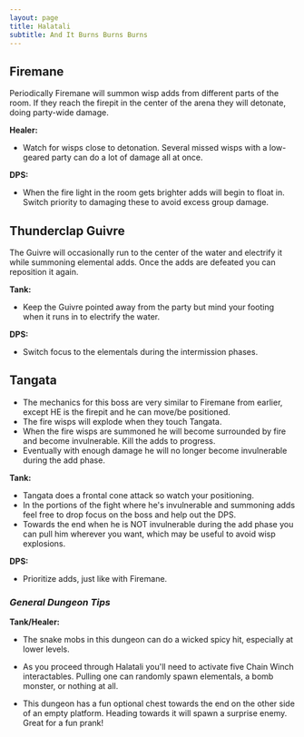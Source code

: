 ```yaml
---
layout: page
title: Halatali
subtitle: And It Burns Burns Burns
---
```


## Firemane

Periodically Firemane will summon wisp adds from different parts of the room. If they reach the firepit in the center of the arena they will detonate, doing party-wide damage.

**Healer:** 
* Watch for wisps close to detonation. Several missed wisps with a low-geared party can do a lot of damage all at once.

**DPS:** 
* When the fire light in the room gets brighter adds will begin to float in. Switch priority to damaging these to avoid excess group damage.

## Thunderclap Guivre

The Guivre will occasionally run to the center of the water and electrify it while summoning elemental adds. Once the adds are defeated you can reposition it again.

**Tank:** 
* Keep the Guivre pointed away from the party but mind your footing when it runs in to electrify the water.

**DPS:** 
* Switch focus to the elementals during the intermission phases.

## Tangata

* The mechanics for this boss are very similar to Firemane from earlier, except HE is the firepit and he can move/be positioned.
* The fire wisps will explode when they touch Tangata.
* When the fire wisps are summoned he will become surrounded by fire and become invulnerable. Kill the adds to progress.
* Eventually with enough damage he will no longer become invulnerable during the add phase.

**Tank:** 
* Tangata does a frontal cone attack so watch your positioning.
* In the portions of the fight where he's invulnerable and summoning adds feel free to drop focus on the boss and help out the DPS.
* Towards the end when he is NOT invulnerable during the add phase you can pull him wherever you want, which may be useful to avoid wisp explosions.

**DPS:** 
* Prioritize adds, just like with Firemane.

### *General Dungeon Tips*

**Tank/Healer:** 
* The snake mobs in this dungeon can do a wicked spicy hit, especially at lower levels.

* As you proceed through Halatali you'll need to activate five Chain Winch interactables. Pulling one can randomly spawn elementals, a bomb monster, or nothing at all.
* This dungeon has a fun optional chest towards the end on the other side of an empty platform. Heading towards it will spawn a surprise enemy. Great for a fun prank!
